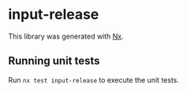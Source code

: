 # input-release

This library was generated with [Nx](https://nx.dev).

## Running unit tests

Run `nx test input-release` to execute the unit tests.
